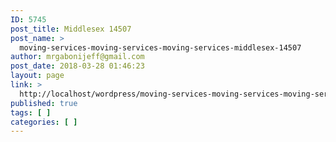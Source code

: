 ```yaml
---
ID: 5745
post_title: Middlesex 14507
post_name: >
  moving-services-moving-services-moving-services-middlesex-14507
author: mrgabonijeff@gmail.com
post_date: 2018-03-28 01:46:23
layout: page
link: >
  http://localhost/wordpress/moving-services-moving-services-moving-services-middlesex-14507/
published: true
tags: [ ]
categories: [ ]
---
```

